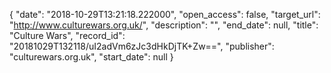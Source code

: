 {
  "date": "2018-10-29T13:21:18.222000", 
  "open_access": false, 
  "target_url": "http://www.culturewars.org.uk/", 
  "description": "", 
  "end_date": null, 
  "title": "Culture Wars", 
  "record_id": "20181029T132118/uI2adVm6zJc3dHkDjTK+Zw==", 
  "publisher": "culturewars.org.uk", 
  "start_date": null
}

